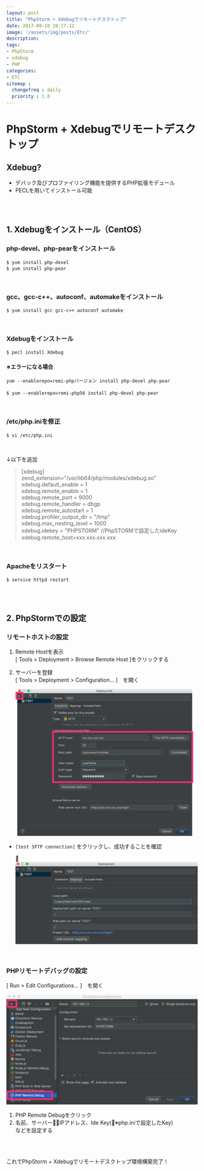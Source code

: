 ```yaml
---
layout: post
title: "PhpStorm + Xdebugでリモートデスクトップ"
date: 2017-09-10 20:17:12
image: '/assets/img/posts/Etc/'
description:
tags:
- PhpStorm
- xdebug
- PHP
categories:
- ETC
sitemap :
  changefreq : daily
  priority : 1.0
---
```


# PhpStorm + Xdebugでリモートデスクトップ

## Xdebug?
* デバック及びプロファイリング機能を提供するPHP拡張モデュール
* PECLを用いてインストール可能

<br><br>

## 1. Xdebugをインストール（CentOS）

### php-devel、php-pearをインストール
    $ yum install php-devel
    $ yum install php-pear

<br>

### gcc、gcc-c++、autoconf、automakeをインストール
    $ yum install gcc gcc-c++ autoconf automake

<br>

### Xdebugをインストール
    $ pecl install Xdebug

#### ※エラーになる場合
    yum --enablerepo=remi-phpバージョン install php-devel php-pear
    
    $ yum --enablerepo=remi-php56 install php-devel php-pear
	
<br>

### /etc/php.iniを修正

    $ vi /etc/php.ini

<br>

↓以下を追加
> [xdebug]  
> zend_extension="/usr/lib64/php/modules/xdebug.so"  
> xdebug.default_enable = 1  
> xdebug.remote_enable = 1  
> xdebug.remote_port = 9000  
> xdebug.remote_handler = dbgp  
> xdebug.remote_autostart = 1  
> xdebug.profiler_output_dir = "/tmp"  
> xdebug.max_nesting_level = 1000  
> xdebug.idekey = "PHPSTORM" //PhpSTORMで設定したideKey  
> xdebug.remote_host=xxx.xxx.xxx.xxx  


<br>

### Apacheをリスタート

    $ service httpd restart


<br><br>

## 2. PhpStormでの設定

### リモートホストの設定

1. Remote Hostを表示  
[ Tools > Deployment > Browse Remote Host ]をクリックする

2. サーバーを登録  
[ Tools > Deployment > Configuration... ]　を開く  

    ![](/assets/img/posts/Etc/Deployment1.png)
* `[test SFTP connection]` をクリックし、成功することを確認

    ![](/assets/img/posts/Etc/Deployment2.png)

<br>


### PHPリモートデバッグの設定

[ Run > Edit Configurations... ]　を開く

![](/assets/img/posts/Etc/Run_Debug_Configurations.png)
1. PHP Remote Debugをクリック  
2. 名前、サーバーIPアドレス、Ide Key(※php.iniで設定したKey)  
などを設定する

<br>
<br>

これでPhpStorm + Xdebugでリモートデスクトップ環境構築完了！
